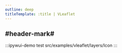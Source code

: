 ```yaml
---
outline: deep
titleTemplate: :title | VLeaflet
---
```


## #header-mark#
:::ipywui-demo test
src/examples/vleaflet/layers/Icon
::: 
